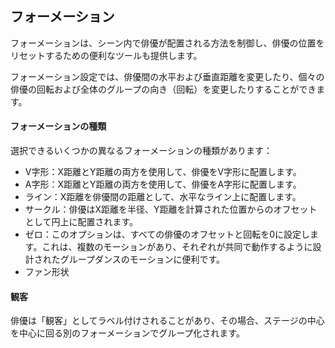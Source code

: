 ## フォーメーション
フォーメーションは、シーン内で俳優が配置される方法を制御し、俳優の位置をリセットするための便利なツールも提供します。

フォーメーション設定では、俳優間の水平および垂直距離を変更したり、個々の俳優の回転および全体のグループの向き（回転）を変更したりすることができます。

#### フォーメーションの種類
選択できるいくつかの異なるフォーメーションの種類があります：
* V字形：X距離とY距離の両方を使用して、俳優をV字形に配置します。
* A字形：X距離とY距離の両方を使用して、俳優をA字形に配置します。
* ライン：X距離を俳優間の距離として、水平なライン上に配置します。
* サークル：俳優はX距離を半径、Y距離を計算された位置からのオフセットとして円上に配置されます。
* ゼロ：このオプションは、すべての俳優のオフセットと回転を0に設定します。これは、複数のモーションがあり、それぞれが共同で動作するように設計されたグループダンスのモーションに便利です。
* ファン形状

#### 観客
俳優は「観客」としてラベル付けされることがあり、その場合、ステージの中心を中心に回る別のフォーメーションでグループ化されます。
